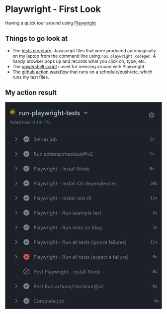 # Playwright - First Look
Having a quick tour around using [Playwright](https://playwright.dev/)

## Things to go look at
- The [tests directory](https://github.com/Gordonby/PlaywrightFirstLook/tree/main/tests). Javascript files that were produced automagically on my laptop from the command line using `npx playwright codegen`. A handy browser pops up and records what you click on, type, etc.
- The [powershell script](https://github.com/Gordonby/PlaywrightFirstLook/blob/main/gettingstarted.ps1) i used for messing around with Playwright.
- The [github action workflow](https://github.com/Gordonby/PlaywrightFirstLook/blob/main/.github/workflows/playwrighttests.yml) that runs on a schedule/push/etc, which runs my test files.

## My action result

![GitHub action results](GHActionScreenGrab.png)
